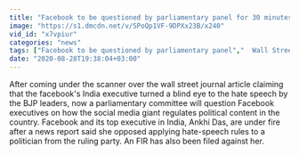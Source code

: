 ```yaml
---
title: "Facebook to be questioned by parliamentary panel for 30 minutes Oneindia News"
image: "https://s1.dmcdn.net/v/SPoQp1VF-9DPXx23B/x240"
vid_id: "x7vpiur"
categories: "news"
tags: ["Facebook to be questioned by parliamentary panel","  Wall Street Journal ","  Ankhi Das"]
date: "2020-08-28T19:38:04+03:00"
---
```

After coming under the scanner over the wall street journal article claiming that the facebook's India executive turned a blind eye to the hate speech by the BJP leaders, now a parliamentary committee will question Facebook executives on how the social media giant regulates political content in the country. Facebook and its top executive in India, Ankhi Das, are under fire after a news report said she opposed applying hate-speech rules to a politician from the ruling party. An FIR has also been filed against her.

